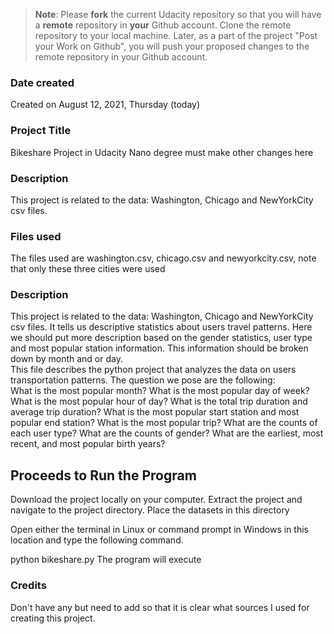 >**Note**: Please **fork** the current Udacity repository so that you will have a **remote** repository in **your** Github account. Clone the remote repository to your local machine. Later, as a part of the project "Post your Work on Github", you will push your proposed changes to the remote repository in your Github account.

### Date created
Created on August 12, 2021, Thursday (today)

### Project Title
Bikeshare Project in Udacity Nano degree must make other changes here

### Description
This project is related to the data: Washington, Chicago and NewYorkCity csv files.

### Files used
The files used are washington.csv, chicago.csv and newyorkcity.csv, note that only these three cities were used

### Description
This project is related to the data: Washington, Chicago and NewYorkCity csv files. It tells us descriptive statistics about users travel patterns.  Here we should put more description based on the gender statistics, user type and most popular station information.  This information should be broken down by month and or day.  
 This file describes the python project that analyzes the data on users transportation patterns.  The question we pose are the following:  
What is the most popular month?
What is the most popular day of week?
What is the most popular hour of day?
What is the total trip duration and average trip duration?
What is the most popular start station and most popular end station?
What is the most popular trip?
What are the counts of each user type?
What are the counts of gender?
What are the earliest, most recent, and most popular birth years?

## Proceeds to Run the Program
Download the project locally on your computer. Extract the project and navigate to the project directory. Place the datasets in this directory

Open either the terminal in Linux or command prompt in Windows in this location and type the following command.

python bikeshare.py
The program will execute


### Credits
Don't have any but need to add so that it is clear what sources I used for creating this project.  
